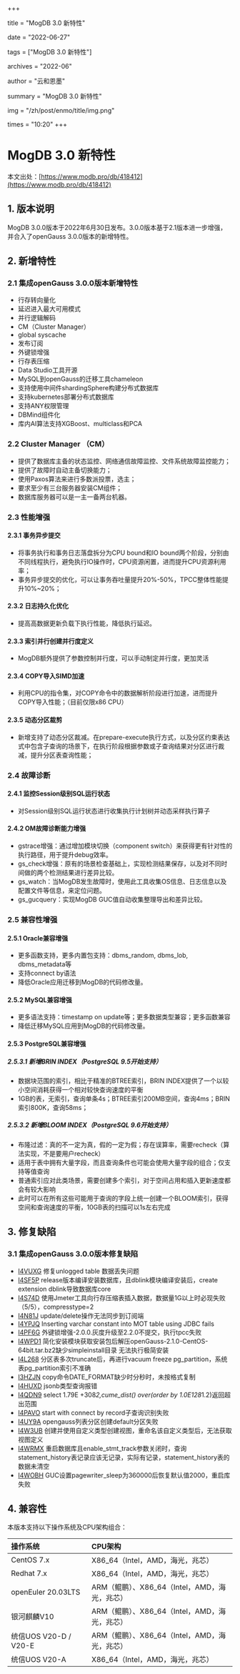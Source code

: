 +++

title = "MogDB 3.0 新特性" 

date = "2022-06-27" 

tags = ["MogDB 3.0 新特性"] 

archives = "2022-06" 

author = "云和恩墨" 

summary = "MogDB 3.0 新特性"

img = "/zh/post/enmo/title/img.png" 

times = "10:20"
+++

# MogDB 3.0 新特性

本文出处：[https://www.modb.pro/db/418412](https://www.modb.pro/db/418412)

## 1. 版本说明

MogDB 3.0.0版本于2022年6月30日发布。3.0.0版本基于2.1版本进一步增强，并合入了openGauss 3.0.0版本的新增特性。

## 2. 新增特性

### 2.1 集成openGauss 3.0.0版本新增特性

- 行存转向量化
- 延迟进入最大可用模式
- 并行逻辑解码
- CM（Cluster Manager）
- global syscache
- 发布订阅
- 外键锁增强
- 行存表压缩
- Data Studio工具开源
- MySQL到openGauss的迁移工具chameleon
- 支持使用中间件shardingSphere构建分布式数据库
- 支持kubernetes部署分布式数据库
- 支持ANY权限管理
- DBMind组件化
- 库内AI算法支持XGBoost、multiclass和PCA

### 2.2 Cluster Manager （CM）

- 提供了数据库主备的状态监控、网络通信故障监控、文件系统故障监控能力；
- 提供了故障时自动主备切换能力；
- 使用Paxos算法来进行多数派投票，选主；
- 要求至少有三台服务器安装CM组件；
- 数据库服务器可以是一主一备两台机器。

### 2.3 性能增强

#### 2.3.1 事务异步提交

- 将事务执行和事务日志落盘拆分为CPU bound和IO bound两个阶段，分别由不同线程执行，避免执行IO操作时，CPU资源闲置，进而提升CPU资源利用率；
- 事务异步提交的优化，可以让事务吞吐量提升20%-50%，TPCC整体性能提升10%~20%；

#### 2.3.2 日志持久化优化

- 提高高数据更新负载下执行性能，降低执行延迟。

#### 2.3.3 索引并行创建并行度定义

- MogDB额外提供了参数控制并行度，可以手动制定并行度，更加灵活

#### 2.3.4 COPY导入SIMD加速

- 利用CPU的指令集，对COPY命令中的数据解析阶段进行加速，进而提升COPY导入性能；（目前仅限x86 CPU）

#### 2.3.5 动态分区裁剪

- 新增支持了动态分区裁减。在prepare-execute执行方式，以及分区约束表达式中包含子查询的场景下，在执行阶段根据参数或子查询结果对分区进行裁减，提升分区表查询性能；

### 2.4 故障诊断

#### 2.4.1 监控Session级别SQL运行状态

- 对Session级别SQL运行状态进行收集执行计划树并动态采样执行算子

#### 2.4.2 OM故障诊断能力增强

- gstrace增强：通过增加模块切换（component switch）来获得更有针对性的执行路径，用于提升debug效率。
- gs_check增强：原有的场景检查基础上，实现检测结果保存，以及对不同时间做的两个检测结果进行差异比较。
- gs_watch：当MogDB发生故障时，使用此工具收集OS信息、日志信息以及配置文件等信息，来定位问题。
- gs_gucquery：实现MogDB GUC值自动收集整理导出和差异比较。

### 2.5 兼容性增强

#### 2.5.1 Oracle兼容增强

- 更多函数支持，更多内置包支持：dbms_random, dbms_lob, dbms_metadata等
- 支持connect by语法
- 降低Oracle应用迁移到MogDB的代码修改量。

#### 2.5.2 MySQL兼容增强

- 更多语法支持：timestamp on update等；更多数据类型兼容；更多函数兼容
- 降低迁移MySQL应用到MogDB的代码修改量。

#### 2.5.3 PostgreSQL兼容增强

##### 2.5.3.1 新增BRIN INDEX（PostgreSQL 9.5开始支持）

- 数据块范围的索引，相比于精准的BTREE索引，BRIN INDEX提供了一个以较小空间消耗获得一个相对较快查询速度的平衡
- 1GB的表，无索引，查询单条4s；BTREE索引200MB空间，查询4ms；BRIN索引800K，查询58ms；

##### 2.5.3.2 新增BLOOM INDEX（PostgreSQL 9.6开始支持）

- 布隆过滤：真的不一定为真，假的一定为假；存在误算率，需要recheck（算法实现，不是要用户recheck）
- 适用于表中拥有大量字段，而且查询条件也可能会使用大量字段的组合；仅支持等值查询
- 普通索引应对此类场景，需要创建多个索引，对于空间占用和插入更新速度都会有较大影响
- 此时可以在所有这些可能用于查询的字段上统一创建一个BLOOM索引，获得空间和查询速度的平衡，10GB表的扫描可以1s左右完成

## 3. 修复缺陷

### 3.1 集成openGauss 3.0.0版本修复缺陷

- [I4VUXG](https://gitee.com/opengauss/openGauss-server/issues/I4VUXG?from=project-issue) 修复unlogged table 数据丢失问题
- [I4SF5P](https://gitee.com/opengauss/openGauss-server/issues/I4SF5P?from=project-issue) release版本编译安装数据库，且dblink模块编译安装后，create extension dblink导致数据库core
- [I4S74D](https://gitee.com/opengauss/openGauss-server/issues/I4S74D?from=project-issue) 使用Jmeter工具向行存压缩表插入数据，数据量1G以上时必现失败（5/5），compresstype=2
- [I4N81J](https://gitee.com/opengauss/openGauss-server/issues/I4N81J?from=project-issue) update/delete操作无法同步到订阅端
- [I4YPJQ](https://gitee.com/opengauss/openGauss-server/issues/I4YPJQ?from=project-issue) Inserting varchar constant into MOT table using JDBC fails
- [I4PF6G](https://gitee.com/opengauss/openGauss-server/issues/I4PF6G?from=project-issue) 外键锁增强-2.0.0.灰度升级至2.2.0不提交，执行tpcc失败
- [I4WPD1](https://gitee.com/opengauss/openGauss-server/issues/I4WPD1?from=project-issue) 简化安装模块获取安装包后解压openGauss-2.1.0-CentOS-64bit.tar.bz2缺少simpleinstall目录 无法执行极简安装
- [I4L268](https://gitee.com/opengauss/openGauss-server/issues/I4L268?from=project-issue) 分区表多次truncate后，再进行vacuum freeze pg_partition，系统表pg_partition索引不准确
- [I3HZJN](https://gitee.com/opengauss/openGauss-server/issues/I3HZJN?from=project-issue) copy命令DATE_FORMAT缺少时分秒时，未按格式复制
- [I4HUXD](https://gitee.com/opengauss/openGauss-server/issues/I4HUXD?from=project-issue) jsonb类型查询报错
- [I4QDN9](https://gitee.com/opengauss/openGauss-server/issues/I4QDN9?from=project-issue) select 1.79E +308*2,cume_dist() over(order by 1.0E128*1.2)返回超出范围
- [I4PAVO](https://gitee.com/opengauss/openGauss-server/issues/I4PAVO?from=project-issue) start with connect by record子查询识别失败
- [I4UY9A](https://gitee.com/opengauss/openGauss-server/issues/I4UY9A?from=project-issue) opengauss列表分区创建default分区失败
- [I4W3UB](https://gitee.com/opengauss/openGauss-server/issues/I4W3UB?from=project-issue) 创建并使用自定义类型创建视图，重命名该自定义类型后，无法获取视图定义
- [I4WRMX](https://gitee.com/opengauss/openGauss-server/issues/I4WRMX?from=project-issue) 重启数据库且enable_stmt_track参数关闭时，查询statement_history表记录应该无记录，实际有记录，statement_history表的数据未清空
- [I4WOBH](https://gitee.com/opengauss/openGauss-server/issues/I4WOBH?from=project-issue) GUC设置pagewriter_sleep为360000后恢复默认值2000，重启库失败

## 4. 兼容性

本版本支持以下操作系统及CPU架构组合：

| 操作系统              | CPU架构                                       |
| :-------------------- | :-------------------------------------------- |
| CentOS 7.x            | X86_64（Intel，AMD，海光，兆芯）              |
| Redhat 7.x            | X86_64（Intel，AMD，海光，兆芯）              |
| openEuler 20.03LTS    | ARM（鲲鹏）、X86_64（Intel，AMD，海光，兆芯） |
| 银河麒麟V10           | ARM（鲲鹏）、X86_64（Intel，AMD，海光，兆芯） |
| 统信UOS V20-D / V20-E | ARM（鲲鹏）、X86_64（Intel，AMD，海光，兆芯） |
| 统信UOS V20-A         | X86_64（Intel，AMD，海光，兆芯）              |
